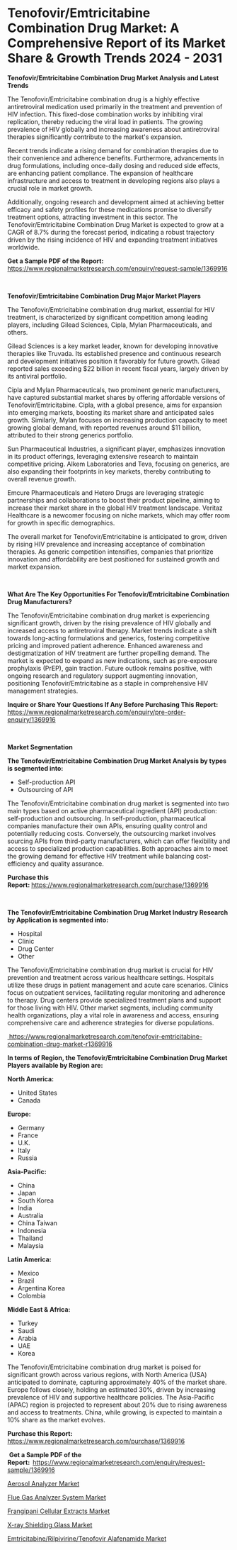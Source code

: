 <p><h1>Tenofovir/Emtricitabine Combination Drug Market: A Comprehensive Report of its Market Share & Growth Trends 2024 - 2031</h1></p><p><strong>Tenofovir/Emtricitabine Combination Drug Market Analysis and Latest Trends</strong></p>
<p><p>The Tenofovir/Emtricitabine combination drug is a highly effective antiretroviral medication used primarily in the treatment and prevention of HIV infection. This fixed-dose combination works by inhibiting viral replication, thereby reducing the viral load in patients. The growing prevalence of HIV globally and increasing awareness about antiretroviral therapies significantly contribute to the market's expansion.</p><p>Recent trends indicate a rising demand for combination therapies due to their convenience and adherence benefits. Furthermore, advancements in drug formulations, including once-daily dosing and reduced side effects, are enhancing patient compliance. The expansion of healthcare infrastructure and access to treatment in developing regions also plays a crucial role in market growth. </p><p>Additionally, ongoing research and development aimed at achieving better efficacy and safety profiles for these medications promise to diversify treatment options, attracting investment in this sector. The Tenofovir/Emtricitabine Combination Drug Market is expected to grow at a CAGR of 8.7% during the forecast period, indicating a robust trajectory driven by the rising incidence of HIV and expanding treatment initiatives worldwide.</p></p>
<p><strong>Get a Sample PDF of the Report:&nbsp;</strong> <a href="https://www.regionalmarketresearch.com/enquiry/request-sample/1369916">https://www.regionalmarketresearch.com/enquiry/request-sample/1369916</a></p>
<p>&nbsp;</p>
<p><strong>Tenofovir/Emtricitabine Combination Drug Major Market Players</strong></p>
<p><p>The Tenofovir/Emtricitabine combination drug market, essential for HIV treatment, is characterized by significant competition among leading players, including Gilead Sciences, Cipla, Mylan Pharmaceuticals, and others.</p><p>Gilead Sciences is a key market leader, known for developing innovative therapies like Truvada. Its established presence and continuous research and development initiatives position it favorably for future growth. Gilead reported sales exceeding $22 billion in recent fiscal years, largely driven by its antiviral portfolio.</p><p>Cipla and Mylan Pharmaceuticals, two prominent generic manufacturers, have captured substantial market shares by offering affordable versions of Tenofovir/Emtricitabine. Cipla, with a global presence, aims for expansion into emerging markets, boosting its market share and anticipated sales growth. Similarly, Mylan focuses on increasing production capacity to meet growing global demand, with reported revenues around $11 billion, attributed to their strong generics portfolio.</p><p>Sun Pharmaceutical Industries, a significant player, emphasizes innovation in its product offerings, leveraging extensive research to maintain competitive pricing. Alkem Laboratories and Teva, focusing on generics, are also expanding their footprints in key markets, thereby contributing to overall revenue growth.</p><p>Emcure Pharmaceuticals and Hetero Drugs are leveraging strategic partnerships and collaborations to boost their product pipeline, aiming to increase their market share in the global HIV treatment landscape. Veritaz Healthcare is a newcomer focusing on niche markets, which may offer room for growth in specific demographics.</p><p>The overall market for Tenofovir/Emtricitabine is anticipated to grow, driven by rising HIV prevalence and increasing acceptance of combination therapies. As generic competition intensifies, companies that prioritize innovation and affordability are best positioned for sustained growth and market expansion.</p></p>
<p>&nbsp;</p>
<p><strong>What Are The Key Opportunities For Tenofovir/Emtricitabine Combination Drug Manufacturers?</strong></p>
<p><p>The Tenofovir/Emtricitabine combination drug market is experiencing significant growth, driven by the rising prevalence of HIV globally and increased access to antiretroviral therapy. Market trends indicate a shift towards long-acting formulations and generics, fostering competitive pricing and improved patient adherence. Enhanced awareness and destigmatization of HIV treatment are further propelling demand. The market is expected to expand as new indications, such as pre-exposure prophylaxis (PrEP), gain traction. Future outlook remains positive, with ongoing research and regulatory support augmenting innovation, positioning Tenofovir/Emtricitabine as a staple in comprehensive HIV management strategies.</p></p>
<p><strong>Inquire or Share Your Questions If Any Before Purchasing This Report:</strong> <a href="https://www.regionalmarketresearch.com/enquiry/pre-order-enquiry/1369916">https://www.regionalmarketresearch.com/enquiry/pre-order-enquiry/1369916</a></p>
<p>&nbsp;</p>
<p><strong>Market Segmentation</strong></p>
<p><strong>The Tenofovir/Emtricitabine Combination Drug Market Analysis by types is segmented into:</strong></p>
<p><ul><li>Self-production API</li><li>Outsourcing of API</li></ul></p>
<p><p>The Tenofovir/Emtricitabine combination drug market is segmented into two main types based on active pharmaceutical ingredient (API) production: self-production and outsourcing. In self-production, pharmaceutical companies manufacture their own APIs, ensuring quality control and potentially reducing costs. Conversely, the outsourcing market involves sourcing APIs from third-party manufacturers, which can offer flexibility and access to specialized production capabilities. Both approaches aim to meet the growing demand for effective HIV treatment while balancing cost-efficiency and quality assurance.</p></p>
<p><strong>Purchase this Report:&nbsp;</strong><a href="https://www.regionalmarketresearch.com/purchase/1369916">https://www.regionalmarketresearch.com/purchase/1369916</a></p>
<p>&nbsp;</p>
<p><strong>The Tenofovir/Emtricitabine Combination Drug Market Industry Research by Application is segmented into:</strong></p>
<p><ul><li>Hospital</li><li>Clinic</li><li>Drug Center</li><li>Other</li></ul></p>
<p><p>The Tenofovir/Emtricitabine combination drug market is crucial for HIV prevention and treatment across various healthcare settings. Hospitals utilize these drugs in patient management and acute care scenarios. Clinics focus on outpatient services, facilitating regular monitoring and adherence to therapy. Drug centers provide specialized treatment plans and support for those living with HIV. Other market segments, including community health organizations, play a vital role in awareness and access, ensuring comprehensive care and adherence strategies for diverse populations.</p></p>
<p><a href="https://www.regionalmarketresearch.com/tenofovir-emtricitabine-combination-drug-market-r1369916">&nbsp;https://www.regionalmarketresearch.com/tenofovir-emtricitabine-combination-drug-market-r1369916</a></p>
<p><strong>In terms of Region, the Tenofovir/Emtricitabine Combination Drug Market Players available by Region are:</strong></p>
<p>
    <p> <strong> North America: </strong>
        <ul>
            <li>United States</li>
            <li>Canada</li>
        </ul>
        </p> 
    <p> <strong> Europe: </strong>
        <ul>
            <li>Germany</li>
            <li>France</li>
            <li>U.K.</li>
            <li>Italy</li>
            <li>Russia</li>
        </ul>
        </p> 
    <p> <strong> Asia-Pacific: </strong>
        <ul>
            <li>China</li>
            <li>Japan</li>
            <li>South Korea</li>
            <li>India</li>
            <li>Australia</li>
            <li>China Taiwan</li>
            <li>Indonesia</li>
            <li>Thailand</li>
            <li>Malaysia</li>
        </ul>
        </p> 
    <p> <strong> Latin America: </strong>
        <ul>
            <li>Mexico</li>
            <li>Brazil</li>
            <li>Argentina Korea</li>
            <li>Colombia</li>
        </ul>
        </p> 
    <p> <strong> Middle East & Africa: </strong>
        <ul>
            <li>Turkey</li>
            <li>Saudi</li>
            <li>Arabia</li>
            <li>UAE</li>
            <li>Korea</li>
        </ul>
    </p>
    </p>
<p><p>The Tenofovir/Emtricitabine combination drug market is poised for significant growth across various regions, with North America (USA) anticipated to dominate, capturing approximately 40% of the market share. Europe follows closely, holding an estimated 30%, driven by increasing prevalence of HIV and supportive healthcare policies. The Asia-Pacific (APAC) region is projected to represent about 20% due to rising awareness and access to treatments. China, while growing, is expected to maintain a 10% share as the market evolves.</p></p>
<p><strong>Purchase this Report: </strong><a href="https://www.regionalmarketresearch.com/purchase/1369916">https://www.regionalmarketresearch.com/purchase/1369916</a></p>
<p>&nbsp;<strong>Get a Sample PDF of the Report:&nbsp;&nbsp;</strong><a href="https://www.regionalmarketresearch.com/enquiry/request-sample/1369916">https://www.regionalmarketresearch.com/enquiry/request-sample/1369916</a></p>
<p><strong></strong></p>
<p><p><a href="https://medium.com/@grantdupreehq/aerosol-analyzer-market-a-global-and-regional-analysis-focus-on-end-user-product-and-region-f9b75bc8fb31?postPublishedType=repub">Aerosol Analyzer Market</a></p><p><a href="https://medium.com/@anbariasra61/market-forecast-global-flue-gas-analyzer-system-trends-and-impact-analysis-2024-2031-by-02216e95e8b9">Flue Gas Analyzer System Market</a></p><p><a href="https://issuu.com/reportprime-2/docs/frangipani-cellular-extracts-market_6a3cf1ec0054de">Frangipani Cellular Extracts Market</a></p><p><a href="https://issuu.com/reportprime-2/docs/x-ray-shielding-glass-market-size-2_39edf262911fcf">X-ray Shielding Glass Market</a></p><p><a href="https://github.com/aiko92han/Market-Research-Report-List-1/blob/main/emtricitabinerilpivirinetenofovir-alafenamide-market.md">Emtricitabine/Rilpivirine/Tenofovir Alafenamide Market</a></p></p>